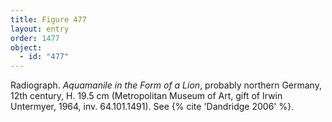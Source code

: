 ```yaml
---
title: Figure 477
layout: entry
order: 1477
object:
  - id: "477"
---
```


Radiograph. *Aquamanile in the Form of a Lion*, probably northern Germany, 12th century, H. 19.5 cm (Metropolitan Museum of Art, gift of Irwin Untermyer, 1964, inv. 64.101.1491). See {% cite 'Dandridge 2006' %}.
